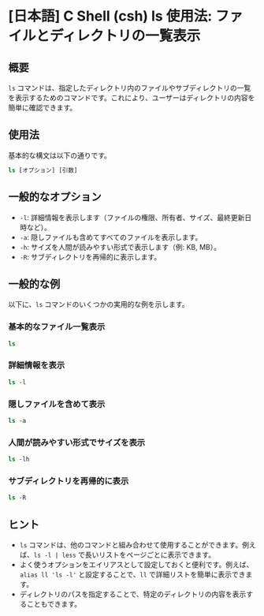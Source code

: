 # [日本語] C Shell (csh) ls 使用法: ファイルとディレクトリの一覧表示

## 概要
`ls` コマンドは、指定したディレクトリ内のファイルやサブディレクトリの一覧を表示するためのコマンドです。これにより、ユーザーはディレクトリの内容を簡単に確認できます。

## 使用法
基本的な構文は以下の通りです。

```csh
ls [オプション] [引数]
```

## 一般的なオプション
- `-l`: 詳細情報を表示します（ファイルの権限、所有者、サイズ、最終更新日時など）。
- `-a`: 隠しファイルも含めてすべてのファイルを表示します。
- `-h`: サイズを人間が読みやすい形式で表示します（例: KB, MB）。
- `-R`: サブディレクトリを再帰的に表示します。

## 一般的な例
以下に、`ls` コマンドのいくつかの実用的な例を示します。

### 基本的なファイル一覧表示
```csh
ls
```

### 詳細情報を表示
```csh
ls -l
```

### 隠しファイルを含めて表示
```csh
ls -a
```

### 人間が読みやすい形式でサイズを表示
```csh
ls -lh
```

### サブディレクトリを再帰的に表示
```csh
ls -R
```

## ヒント
- `ls` コマンドは、他のコマンドと組み合わせて使用することができます。例えば、`ls -l | less` で長いリストをページごとに表示できます。
- よく使うオプションをエイリアスとして設定しておくと便利です。例えば、`alias ll 'ls -l'` と設定することで、`ll` で詳細リストを簡単に表示できます。
- ディレクトリのパスを指定することで、特定のディレクトリの内容を表示することもできます。